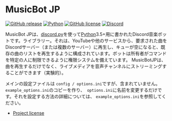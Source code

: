 # MusicBot JP

[![GitHub release](https://img.shields.io/github/release/kosugikun/MusicBot.svg?style=flat-square)](https://just-some-bots.github.io/MusicBot/)
[![Python](https://img.shields.io/badge/python-3.5%2C%203.6-blue.svg?style=flat-square)](https://www.python.org/downloads/)
[![GitHub license](https://img.shields.io/github/license/kosugikun/MusicBot.svg?style=flat-square)](https://github.com/kosugikun/MusicBot/blob/master/LICENSE)
[![Discord](https://img.shields.io/discord/414411462207995904.svg?style=flat-square)](https://discord.gg/DuN7jvh)

MusicBot JPは、[discord.py](https://github.com/Rapptz/discord)を使って[Python](https://www.python.org "Python homepage")3.5+用に書かれたDiscord音楽ボットです。ライブラリー。それは、YouTubeや他のサービスから、要求された曲をDiscordサーバー（または複数のサーバー）に再生し、キューが空になると、既存の曲のリストを再生するように構成されています。ボットは所有者がコマンドを特定の人に制限できるように権限システムを備えています。 MusicBotJPは、曲を再生するだけでなく、ライブメディアを音声チャンネルにストリーミングすることができます（実験的）。

メインの設定ファイルは `config / options.ini`ですが、含まれていません。 `example_options.ini`のコピーを作り、` options.ini`に名前を変更するだけです。それを設定する方法の詳細については、 `example_options.ini`を参照してください。

* [Project license](LICENSE)

